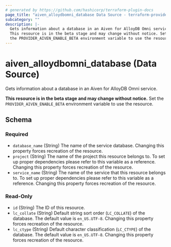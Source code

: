 ```yaml
---
# generated by https://github.com/hashicorp/terraform-plugin-docs
page_title: "aiven_alloydbomni_database Data Source - terraform-provider-aiven"
subcategory: ""
description: |-
  Gets information about a database in an Aiven for AlloyDB Omni service.
  This resource is in the beta stage and may change without notice. Set
  the PROVIDER_AIVEN_ENABLE_BETA environment variable to use the resource.
---
```


# aiven_alloydbomni_database (Data Source)

Gets information about a database in an Aiven for AlloyDB Omni service.

**This resource is in the beta stage and may change without notice.** Set
the `PROVIDER_AIVEN_ENABLE_BETA` environment variable to use the resource.



<!-- schema generated by tfplugindocs -->
## Schema

### Required

- `database_name` (String) The name of the service database. Changing this property forces recreation of the resource.
- `project` (String) The name of the project this resource belongs to. To set up proper dependencies please refer to this variable as a reference. Changing this property forces recreation of the resource.
- `service_name` (String) The name of the service that this resource belongs to. To set up proper dependencies please refer to this variable as a reference. Changing this property forces recreation of the resource.

### Read-Only

- `id` (String) The ID of this resource.
- `lc_collate` (String) Default string sort order (`LC_COLLATE`) of the database. The default value is `en_US.UTF-8`. Changing this property forces recreation of the resource.
- `lc_ctype` (String) Default character classification (`LC_CTYPE`) of the database. The default value is `en_US.UTF-8`. Changing this property forces recreation of the resource.
